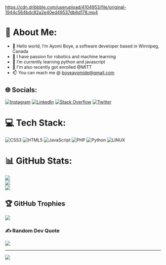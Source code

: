 https://cdn.dribbble.com/userupload/4104953/file/original-1944c564bdc82a2e40ed49537db6d178.mp4

# 👀 About Me:
- 👋 Hello world, I’m Ayomi Boye, a software developer based in Winnipeg, Canada
- 👀 I have passion for robotics and machine learning
- 🌱 I’m currently learning python and javascript
- 💞️ I'm also recently got enrolled @MITT
- 📫 You can reach me @ boyeayomide@gmail.com


## 🌐 Socials:
[![Instagram](https://img.shields.io/badge/Instagram-%23E4405F.svg?logo=Instagram&logoColor=white)](https://instagram.com/Triple_a_2000) [![LinkedIn](https://img.shields.io/badge/LinkedIn-%230077B5.svg?logo=linkedin&logoColor=white)](https://linkedin.com/in/https://www.linkedin.com/public-profile/settings?lipi=urn%3Ali%3Apage%3Ad_flagship3_profile_self_edit_contact-info%3BTpRGvoyYRIK3dqmb7AdmpA%3D%3D) [![Stack Overflow](https://img.shields.io/badge/-Stackoverflow-FE7A16?logo=stack-overflow&logoColor=white)](https://stackoverflow.com/users/Triple_a_2000) [![Twitter](https://img.shields.io/badge/Twitter-%231DA1F2.svg?logo=Twitter&logoColor=white)](https://twitter.com/Triple_a_2000) 

# 💻 Tech Stack:
![CSS3](https://img.shields.io/badge/css3-%231572B6.svg?style=for-the-badge&logo=css3&logoColor=white) ![HTML5](https://img.shields.io/badge/html5-%23E34F26.svg?style=for-the-badge&logo=html5&logoColor=white) ![JavaScript](https://img.shields.io/badge/javascript-%23323330.svg?style=for-the-badge&logo=javascript&logoColor=%23F7DF1E) ![PHP](https://img.shields.io/badge/php-%23777BB4.svg?style=for-the-badge&logo=php&logoColor=white) ![Python](https://img.shields.io/badge/python-3670A0?style=for-the-badge&logo=python&logoColor=ffdd54) ![LINUX](https://img.shields.io/badge/Linux-FCC624?style=for-the-badge&logo=linux&logoColor=black)
# 📊 GitHub Stats:
![](https://github-readme-stats.vercel.app/api?username=Triple-A2000&theme=dark&hide_border=false&include_all_commits=false&count_private=false)<br/>
![](https://github-readme-streak-stats.herokuapp.com/?user=Triple-A2000&theme=dark&hide_border=false)<br/>
![](https://github-readme-stats.vercel.app/api/top-langs/?username=Triple-A2000&theme=dark&hide_border=false&include_all_commits=false&count_private=false&layout=compact)

## 🏆 GitHub Trophies
![](https://github-profile-trophy.vercel.app/?username=Triple-A2000&theme=oldie&no-frame=false&no-bg=true&margin-w=4)

### ✍️ Random Dev Quote
![](https://quotes-github-readme.vercel.app/api?type=horizontal&theme=dark)

---
[![](https://visitcount.itsvg.in/api?id=Triple-A2000&icon=0&color=12)](https://visitcount.itsvg.in)

